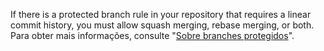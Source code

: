 If there is a protected branch rule in your repository that requires a linear commit history, you must allow squash merging, rebase merging, or both. Para obter mais informações, consulte "[Sobre branches protegidos](/github/administering-a-repository/about-protected-branches#require-pull-request-reviews-before-merging)".

